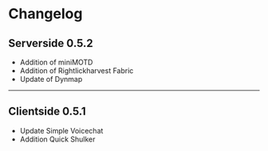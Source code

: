 # Changelog

## Serverside 0.5.2
* Addition of miniMOTD
* Addition of Rightlickharvest Fabric
* Update of Dynmap
---
## Clientside 0.5.1
* Update Simple Voicechat
* Addition Quick Shulker